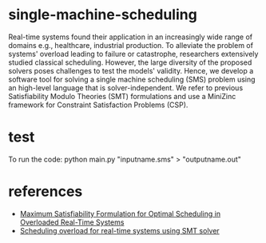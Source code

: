 # single-machine-scheduling
Real-time systems found their application in an increasingly wide range of domains  e.g., healthcare, industrial production. To alleviate the problem of systems' overload leading to failure or catastrophe, researchers extensively studied classical scheduling. However, the large diversity of the proposed solvers poses challenges to test the models' validity. Hence, we develop a software tool for solving a single machine scheduling (SMS) problem using an high-level language that is solver-independent. We refer to previous Satisfiability Modulo Theories (SMT) formulations and use a MiniZinc framework for Constraint Satisfaction Problems (CSP). 

# test
To run the code: python main.py "inputname.sms" > "outputname.out"

# references
* [Maximum Satisfiability Formulation for Optimal Scheduling in Overloaded Real-Time Systems](https://link.springer.com/chapter/10.1007/978-3-030-29908-8_49)
* [Scheduling overload for real-time systems using SMT solver](https://ieeexplore.ieee.org/document/7515899)
